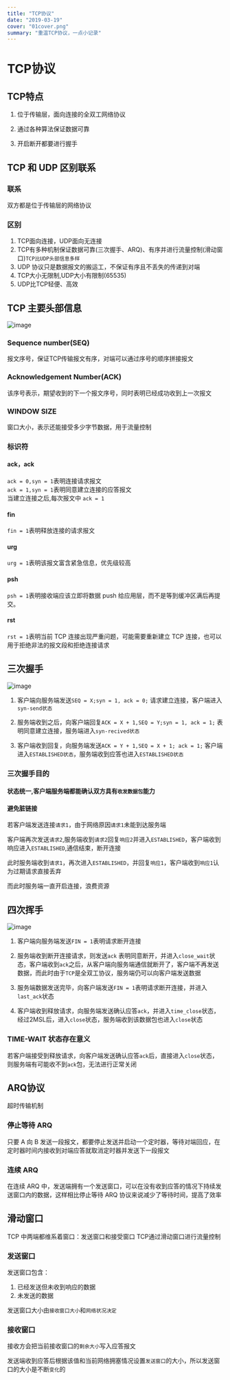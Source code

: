 ```yaml
---
title: "TCP协议"
date: "2019-03-19"
cover: "01cover.png"
summary: "重温TCP协议，一点小记录"
---
```


# TCP协议

## TCP特点

1. 位于传输层，面向连接的全双工网络协议

2. 通过各种算法保证数据可靠

3. 开启断开都要进行握手

## TCP 和 UDP  区别联系

### 联系

双方都是位于传输层的网络协议

### 区别

1. TCP面向连接，UDP面向无连接
2. TCP有多种机制保证数据可靠(三次握手、ARQ)、有序并进行流量控制(滑动窗口)`TCP比UDP头部信息多样`
3. UDP 协议只是数据报文的搬运工，不保证有序且不丢失的传递到对端
4. TCP大小无限制,UDP大小有限制(65535)
5. UDP比TCP轻便、高效

## TCP 主要头部信息

![image](./TCP头部.png)

### Sequence number(SEQ)

报文序号，保证TCP传输报文有序，对端可以通过序号的顺序拼接报文

### Acknowledgement Number(ACK)

该序号表示，期望收到的下一个报文序号，同时表明已经成功收到上一次报文

### WINDOW SIZE

窗口大小，表示还能接受多少字节数据，用于流量控制

### 标识符

#### ack，ack  

`ack = 0,syn = 1`表明连接请求报文  
`ack = 1,syn = 1`表明同意建立连接的应答报文  
当建立连接之后,每次报文中 `ack = 1`

#### fin

`fin = 1`表明释放连接的请求报文

#### urg

`urg = 1`表明该报文富含紧急信息，优先级较高

#### psh  

`psh = 1`表明接收端应该立即将数据 push 给应用层，而不是等到缓冲区满后再提交。

#### rst

`rst = 1`表明当前 TCP 连接出现严重问题，可能需要重新建立 TCP 连接，也可以用于拒绝非法的报文段和拒绝连接请求  

## 三次握手

![image](./TCP三次握手.png)

1. 客户端向服务端发送`SEQ = X;syn = 1, ack = 0;` 请求建立连接，客户端进入`syn-send状态`

2. 服务端收到之后，向客户端回复`ACK = X + 1,SEQ = Y;syn = 1, ack = 1;` 表明同意建立连接，服务端进入`syn-recived状态`

3. 客户端收到回复，向服务端发送`ACK = Y + 1,SEQ = X + 1; ack = 1;` 客户端进入`ESTABLISHED状态`，服务端收到应答也进入`ESTABLISHED状态`

### 三次握手目的

#### 状态统一,客户端服务端都能确认双方具有`收发数据包`能力

#### 避免脏链接  

若客户端发送连接`请求1`，由于网络原因`请求1`未能到达服务端  

客户端再次发送`请求2`,服务端收到`请求2`回复`响应2`并进入`ESTABLISHED`，客户端收到响应进入`ESTABLISHED`,通信结束，断开连接

此时服务端收到`请求1`，再次进入`ESTABLISHED`，并回复`响应1`，客户端收到`响应1`认为过期请求直接丢弃  

而此时服务端一直开启连接，浪费资源

## 四次挥手

![image](./TCP四次挥手.png)

1. 客户端向服务端发送`FIN = 1`表明请求断开连接

2. 服务端收到断开连接请求，则发送`ack` 表明同意断开，并进入`close_wait`状态，客户端收到`ack`之后，从客户端向服务端通信就断开了，客户端不再发送数据，而此时由于`TCP`是全双工协议，服务端仍可以向客户端发送数据

3. 服务端数据发送完毕，向客户端发送`FIN = 1`表明请求断开连接，并进入`last_ack`状态

4. 客户端收到释放请求，向服务端发送确认应答`ack`，并进入`time_close`状态，经过2MSL后，进入`close`状态，服务端收到该数据包也进入`close`状态

### TIME-WAIT 状态存在意义

若客户端接受到释放请求，向客户端发送确认应答`ack`后，直接进入`close`状态，则服务端有可能收不到`ack`包，无法进行正常关闭

## ARQ协议

超时传输机制

### 停止等待 ARQ

只要 A 向 B 发送一段报文，都要停止发送并启动一个定时器，等待对端回应，在定时器时间内接收到对端应答就取消定时器并发送下一段报文  

### 连续 ARQ

在连续 ARQ 中，发送端拥有一个发送窗口，可以在没有收到应答的情况下持续发送窗口内的数据，这样相比停止等待 ARQ 协议来说减少了等待时间，提高了效率  

## 滑动窗口

TCP 中两端都维系着窗口：发送窗口和接受窗口
TCP通过滑动窗口进行流量控制  

### 发送窗口

发送窗口包含：

1. 已经发送但未收到响应的数据
2. 未发送的数据

发送窗口大小由`接收窗口大小`和`网络状况决定`

### 接收窗口

接收方会把当前接收窗口的`剩余大小`写入应答报文

发送端收到应答后根据该值和当前网络拥塞情况设置`发送窗口`的大小，所以发送窗口的大小是不断`变化`的
